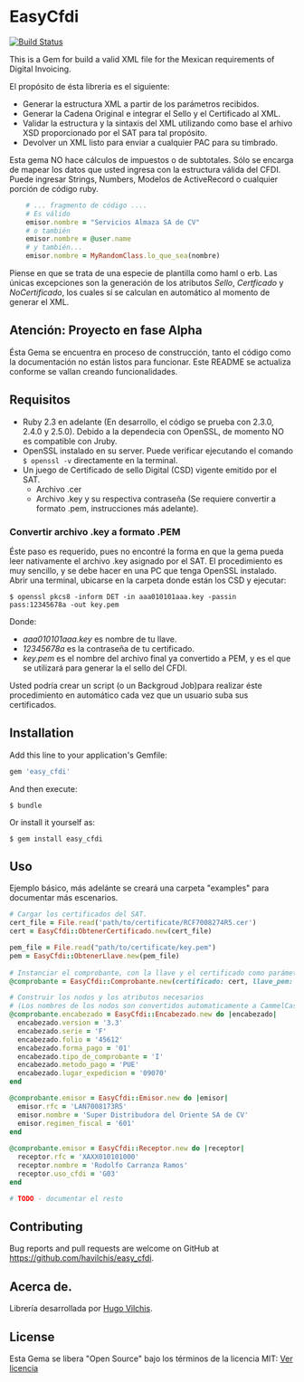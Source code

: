 # EasyCfdi
[![Build Status](https://travis-ci.org/havilchis/easy_cfdi.svg?branch=master)](https://travis-ci.org/havilchis/easy_cfdi)

This is a Gem for build a valid XML file for the Mexican requirements of Digital Invoicing.

El propósito de ésta libreria es el siguiente:
 * Generar la estructura XML a partir de los parámetros recibidos.
 * Generar la Cadena Original e integrar el Sello y el Certificado al XML.
 * Validar la estructura y la sintaxis del XML utilizando como base el arhivo XSD proporcionado por el SAT para tal propósito.
 * Devolver un XML listo para enviar a cualquier PAC para su timbrado.   

Esta gema NO hace cálculos de impuestos o de subtotales. Sólo se encarga de mapear los datos que usted ingresa con la estructura válida del CFDI. Puede ingresar Strings, Numbers, Modelos de ActiveRecord o cualquier porción de código ruby. 
```ruby
    # ... fragmento de código ....
    # Es válido
    emisor.nombre = "Servicios Almaza SA de CV"
    # o también
    emisor.nombre = @user.name
    # y también...
    emisor.nombre = MyRandomClass.lo_que_sea(nombre)
```
Piense en que se trata de una especie de plantilla como haml o erb. 
Las únicas excepciones son la generación de los atributos *Sello*, *Certficado* y *NoCertificado*, los cuales sí se calculan en automático al momento de generar el XML.

## Atención: Proyecto en fase Alpha
Ésta Gema se encuentra en proceso de construcción, tanto el código como la documentación no están listos para funcionar. 
Este README se actualiza conforme se vallan creando funcionalidades.

## Requisitos

 - Ruby 2.3 en adelante (En desarrollo, el código se prueba con 2.3.0, 2.4.0 y 2.5.0). Debido a la dependecia con OpenSSL, de momento NO es compatible con Jruby.
 - OpenSSL instalado en su server. Puede verificar ejecutando el comando `$ openssl -v` directamente en la terminal.
 - Un juego de Certificado de sello Digital (CSD) vigente emitido por el SAT.
	 - Archivo .cer
	 - Archivo .key y su respectiva contraseña (Se requiere convertir a formato .pem, instrucciones más adelante).

### Convertir archivo .key a formato .PEM
Éste paso es requerido, pues no encontré la forma en que la gema pueda leer nativamente el archivo .key asignado por el SAT.
El procedimiento es muy sencillo, y se debe hacer en una PC que tenga OpenSSL instalado.
Abrir una terminal, ubicarse en la carpeta donde están los CSD y ejecutar:

	$ openssl pkcs8 -inform DET -in aaa010101aaa.key -passin pass:12345678a -out key.pem
Donde:
 - *aaa010101aaa.key* es nombre de tu llave.
 - *12345678a* es la contraseña de tu certificado.
 - *key.pem* es el nombre del archivo final ya convertido a PEM, y es el que se utilizará para generar la el sello del CFDI.

Usted podría crear un script (o un Backgroud Job)para realizar éste procedimiento en automático cada vez que un usuario suba sus certificados.



## Installation

Add this line to your application's Gemfile:

```ruby
gem 'easy_cfdi'
```

And then execute:

    $ bundle

Or install it yourself as:

    $ gem install easy_cfdi

## Uso

Ejemplo básico, más adelánte se creará una carpeta "examples" para documentar más escenarios.

```ruby
# Cargar los certificados del SAT.
cert_file = File.read('path/to/certificate/RCF7008274R5.cer')
cert = EasyCfdi::ObtenerCertificado.new(cert_file)

pem_file = File.read("path/to/certificate/key.pem")
pem = EasyCfdi::ObtenerLlave.new(pem_file)
    
# Instanciar el comprobante, con la llave y el certificado como parámetros:
@comprobante = EasyCfdi::Comprobante.new(certificado: cert, llave_pem: pem)

# Construir los nodos y los atributos necesarios 
# (Los nombres de los nodos son convertidos automaticamente a CammelCase al momento de generar el XML):
@comprobante.encabezado = EasyCfdi::Encabezado.new do |encabezado|
  encabezado.version = '3.3'
  encabezado.serie = 'F'
  encabezado.folio = '45612'
  encabezado.forma_pago = '01'
  encabezado.tipo_de_comprobante = 'I'
  encabezado.metodo_pago = 'PUE'
  encabezado.lugar_expedicion = '09070'
end

@comprobante.emisor = EasyCfdi::Emisor.new do |emisor|
  emisor.rfc = 'LAN7008173R5'
  emisor.nombre = 'Super Distribudora del Oriente SA de CV'
  emisor.regimen_fiscal = '601'
end
    
@comprobante.emisor = EasyCfdi::Receptor.new do |receptor|
  receptor.rfc = 'XAXX010101000'
  receptor.nombre = 'Rodolfo Carranza Ramos'
  receptor.uso_cfdi = 'G03'
end

# TODO - documentar el resto
```

## Contributing

Bug reports and pull requests are welcome on GitHub at https://github.com/havilchis/easy_cfdi.

## Acerca de.

Librería desarrollada por [Hugo Vilchis](https://www.linkedin.com/in/havilchis).


## License

Esta Gema se libera "Open Source" bajo los términos de la licencia MIT: [Ver licencia](LICENCE)
